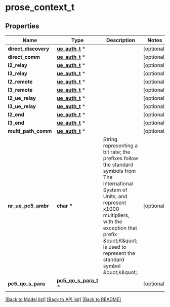# prose_context_t

## Properties
Name | Type | Description | Notes
------------ | ------------- | ------------- | -------------
**direct_discovery** | [**ue_auth_t**](ue_auth.md) \* |  | [optional] 
**direct_comm** | [**ue_auth_t**](ue_auth.md) \* |  | [optional] 
**l2_relay** | [**ue_auth_t**](ue_auth.md) \* |  | [optional] 
**l3_relay** | [**ue_auth_t**](ue_auth.md) \* |  | [optional] 
**l2_remote** | [**ue_auth_t**](ue_auth.md) \* |  | [optional] 
**l3_remote** | [**ue_auth_t**](ue_auth.md) \* |  | [optional] 
**l2_ue_relay** | [**ue_auth_t**](ue_auth.md) \* |  | [optional] 
**l3_ue_relay** | [**ue_auth_t**](ue_auth.md) \* |  | [optional] 
**l2_end** | [**ue_auth_t**](ue_auth.md) \* |  | [optional] 
**l3_end** | [**ue_auth_t**](ue_auth.md) \* |  | [optional] 
**multi_path_comm** | [**ue_auth_t**](ue_auth.md) \* |  | [optional] 
**nr_ue_pc5_ambr** | **char \*** | String representing a bit rate; the prefixes follow the standard symbols from The International System of Units, and represent x1000 multipliers, with the exception that prefix \&quot;K\&quot; is used to represent the standard symbol \&quot;k\&quot;.  | [optional] 
**pc5_qo_s_para** | [**pc5_qo_s_para_t**](pc5_qo_s_para.md) \* |  | [optional] 

[[Back to Model list]](../README.md#documentation-for-models) [[Back to API list]](../README.md#documentation-for-api-endpoints) [[Back to README]](../README.md)


